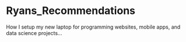 # Ryans_Recommendations
How I setup my new laptop for programming websites, mobile apps, and data science projects...
